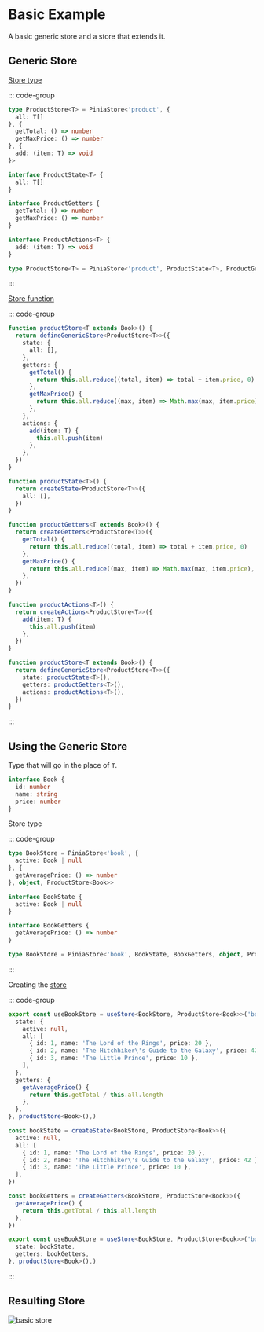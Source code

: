 # Basic Example

A basic generic store and a store that extends it.

## Generic Store

[Store type](/guide/generic-stores#simple-generic-store)

::: code-group

```ts [inline]
type ProductStore<T> = PiniaStore<'product', {
  all: T[]
}, {
  getTotal: () => number
  getMaxPrice: () => number
}, {
  add: (item: T) => void
}>
```

```ts [split]
interface ProductState<T> {
  all: T[]
}

interface ProductGetters {
  getTotal: () => number
  getMaxPrice: () => number
}

interface ProductActions<T> {
  add: (item: T) => void
}

type ProductStore<T> = PiniaStore<'product', ProductState<T>, ProductGetters, ProductActions<T>>
```

:::

[Store function](/guide/generic-stores#definegenericstore-function)

::: code-group

```ts [inline]
function productStore<T extends Book>() {
  return defineGenericStore<ProductStore<T>>({
    state: {
      all: [],
    },
    getters: {
      getTotal() {
        return this.all.reduce((total, item) => total + item.price, 0)
      },
      getMaxPrice() {
        return this.all.reduce((max, item) => Math.max(max, item.price), 0)
      },
    },
    actions: {
      add(item: T) {
        this.all.push(item)
      },
    },
  })
}
```

```ts [split]
function productState<T>() {
  return createState<ProductStore<T>>({
    all: [],
  })
}

function productGetters<T extends Book>() {
  return createGetters<ProductStore<T>>({
    getTotal() {
      return this.all.reduce((total, item) => total + item.price, 0)
    },
    getMaxPrice() {
      return this.all.reduce((max, item) => Math.max(max, item.price), 0)
    },
  })
}

function productActions<T>() {
  return createActions<ProductStore<T>>({
    add(item: T) {
      this.all.push(item)
    },
  })
}

function productStore<T extends Book>() {
  return defineGenericStore<ProductStore<T>>({
    state: productState<T>(),
    getters: productGetters<T>(),
    actions: productActions<T>(),
  })
}
```

:::

## Using the Generic Store

Type that will go in the place of `T`.

```ts
interface Book {
  id: number
  name: string
  price: number
}
```

Store type

::: code-group

```ts [inline]
type BookStore = PiniaStore<'book', {
  active: Book | null
}, {
  getAveragePrice: () => number
}, object, ProductStore<Book>>
```

```ts [split]
interface BookState {
  active: Book | null
}

interface BookGetters {
  getAveragePrice: () => number
}

type BookStore = PiniaStore<'book', BookState, BookGetters, object, ProductStore<Book>>
```

:::

Creating the [store](/guide/generic-stores.html#usestore-function)

::: code-group

```ts [inline]
export const useBookStore = useStore<BookStore, ProductStore<Book>>('book', {
  state: {
    active: null,
    all: [
      { id: 1, name: 'The Lord of the Rings', price: 20 },
      { id: 2, name: 'The Hitchhiker\'s Guide to the Galaxy', price: 42 },
      { id: 3, name: 'The Little Prince', price: 10 },
    ],
  },
  getters: {
    getAveragePrice() {
      return this.getTotal / this.all.length
    },
  },
}, productStore<Book>(),)
```

```ts [split]
const bookState = createState<BookStore, ProductStore<Book>>({
  active: null,
  all: [
    { id: 1, name: 'The Lord of the Rings', price: 20 },
    { id: 2, name: 'The Hitchhiker\'s Guide to the Galaxy', price: 42 },
    { id: 3, name: 'The Little Prince', price: 10 },
  ],
})

const bookGetters = createGetters<BookStore, ProductStore<Book>>({
  getAveragePrice() {
    return this.getTotal / this.all.length
  },
})

export const useBookStore = useStore<BookStore, ProductStore<Book>>('book', {
  state: bookState,
  getters: bookGetters,
}, productStore<Book>(),)
```

:::

## Resulting Store

![basic store](/basic-store.png)
